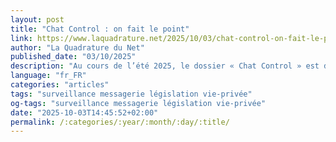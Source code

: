 ```yaml
---
layout: post
title: "Chat Control : on fait le point"
link: https://www.laquadrature.net/2025/10/03/chat-control-on-fait-le-point/
author: "La Quadrature du Net"
published_date: "03/10/2025"
description: "Au cours de l’été 2025, le dossier « Chat Control » est devenu un sujet brûlant dans le débat public. Lors d’un vote très important, le 14 octobre prochain, les gouvernements des États membres de l’UE décideront d’approuver ou de rejeter un texte qui veut instaurer une surveillance de masse, briser le chiffrement des communications et mettre fin à l’anonymat en ligne : le règlement CSAR. Mais nous avons encore une bonne occasion d’empêcher l’adoption de ces mesures qui contrôleraient nos conversations, car le système législatif européen nous laisse encore des possibilités de contrepouvoirs démocratiques."
language: "fr_FR"
categories: "articles"
tags: "surveillance messagerie législation vie-privée"
og-tags: "surveillance messagerie législation vie-privée"
date: "2025-10-03T14:45:52+02:00"
permalink: /:categories/:year/:month/:day/:title/
---
```


